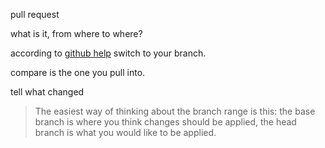 



pull request

what is it, from where to where?

according to [github help](https://help.github.com/articles/using-pull-requests/) switch to your branch. 

compare is the one you pull into. 

tell what changed

> The easiest way of thinking about the branch range is this: the base branch is where you think changes should be applied, the head branch is what you would like to be applied.